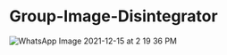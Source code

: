 # Group-Image-Disintegrator
![WhatsApp Image 2021-12-15 at 2 19 36 PM](https://user-images.githubusercontent.com/88179449/146157535-dc45f617-7b89-4578-aba8-dca692056394.jpeg)
